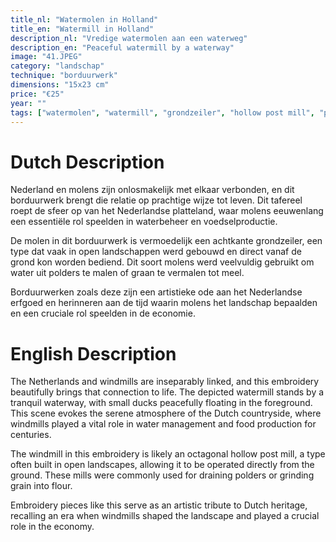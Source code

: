 ```yaml
---
title_nl: "Watermolen in Holland"
title_en: "Watermill in Holland"
description_nl: "Vredige watermolen aan een waterweg"
description_en: "Peaceful watermill by a waterway"
image: "41.JPEG"
category: "landschap"
technique: "borduurwerk"
dimensions: "15x23 cm"
price: "€25"
year: ""
tags: ["watermolen", "watermill", "grondzeiler", "hollow post mill", "polders", "waterbeheer", "water management", "platteland", "countryside", "eenden", "ducks"]
---
```


# Dutch Description

Nederland en molens zijn onlosmakelijk met elkaar verbonden, en dit borduurwerk brengt die relatie op prachtige wijze tot leven. Dit tafereel roept de sfeer op van het Nederlandse platteland, waar molens eeuwenlang een essentiële rol speelden in waterbeheer en voedselproductie.

De molen in dit borduurwerk is vermoedelijk een achtkante grondzeiler, een type dat vaak in open landschappen werd gebouwd en direct vanaf de grond kon worden bediend. Dit soort molens werd veelvuldig gebruikt om water uit polders te malen of graan te vermalen tot meel.

Borduurwerken zoals deze zijn een artistieke ode aan het Nederlandse erfgoed en herinneren aan de tijd waarin molens het landschap bepaalden en een cruciale rol speelden in de economie.

# English Description

The Netherlands and windmills are inseparably linked, and this embroidery beautifully brings that connection to life. The depicted watermill stands by a tranquil waterway, with small ducks peacefully floating in the foreground. This scene evokes the serene atmosphere of the Dutch countryside, where windmills played a vital role in water management and food production for centuries.

The windmill in this embroidery is likely an octagonal hollow post mill, a type often built in open landscapes, allowing it to be operated directly from the ground. These mills were commonly used for draining polders or grinding grain into flour.

Embroidery pieces like this serve as an artistic tribute to Dutch heritage, recalling an era when windmills shaped the landscape and played a crucial role in the economy.
